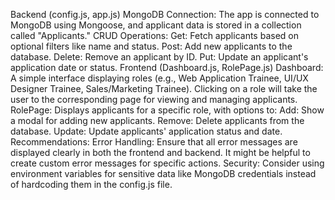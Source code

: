 Backend (config.js, app.js)
MongoDB Connection: The app is connected to MongoDB using Mongoose, and applicant data is stored in a collection called "Applicants."
CRUD Operations:
Get: Fetch applicants based on optional filters like name and status.
Post: Add new applicants to the database.
Delete: Remove an applicant by ID.
Put: Update an applicant's application date or status.
Frontend (Dashboard.js, RolePage.js)
Dashboard: A simple interface displaying roles (e.g., Web Application Trainee, UI/UX Designer Trainee, Sales/Marketing Trainee). Clicking on a role will take the user to the corresponding page for viewing and managing applicants.
RolePage: Displays applicants for a specific role, with options to:
Add: Show a modal for adding new applicants.
Remove: Delete applicants from the database.
Update: Update applicants' application status and date.
Recommendations:
Error Handling: Ensure that all error messages are displayed clearly in both the frontend and backend. It might be helpful to create custom error messages for specific actions.
Security: Consider using environment variables for sensitive data like MongoDB credentials instead of hardcoding them in the config.js file.

